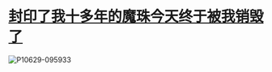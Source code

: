 # [封印了我十多年的魔珠今天终于被我销毁了](https://github.com/lusuzi/gitblog/issues/15)

![P10629-095933](https://user-images.githubusercontent.com/68739721/123726291-4d799200-d8c2-11eb-8873-7ef6d2ecb846.jpg)
